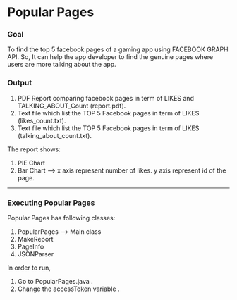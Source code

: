 # Popular Pages

### Goal 
 To find the top 5 facebook pages of a gaming app using FACEBOOK GRAPH API. So, It can help the app developer to find the genuine pages where users are more talking about the app. 

### Output 
 1. PDF Report comparing facebook pages in term of LIKES and TALKING_ABOUT_Count (report.pdf).
 2. Text file which list the TOP 5 Facebook pages in term of LIKES (likes_count.txt).
 3. Text file which list the TOP 5 Facebook pages in term of LIKES (talking_about_count.txt).
 
 The report shows:
 1. PIE Chart 
 2. Bar Chart --> x axis represent number of likes.
                  y axis represent id of the page.
                  
 
 

-----------------------------------------------------------------------------------------------------------------------------------------------------------------------------

### Executing Popular Pages
Popular Pages has following classes:
1. PopularPages --> Main class
2. MakeReport
3. PageInfo
4. JSONParser

In order to run,
1. Go to PopularPages.java .
2. Change the accessToken variable .




